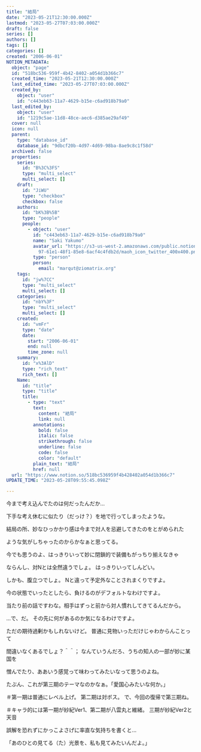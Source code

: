 ```yaml
---
title: "結局"
date: "2023-05-21T12:30:00.000Z"
lastmod: "2023-05-27T07:03:00.000Z"
draft: false
series: []
authors: []
tags: []
categories: []
created: "2006-06-01"
NOTION_METADATA:
  object: "page"
  id: "518bc536-959f-4b42-8402-a054d1b366c7"
  created_time: "2023-05-21T12:30:00.000Z"
  last_edited_time: "2023-05-27T07:03:00.000Z"
  created_by:
    object: "user"
    id: "c443eb63-11a7-4629-b15e-c6ad918b79a0"
  last_edited_by:
    object: "user"
    id: "1219c5ae-11d8-48ce-aec6-d385ae29af49"
  cover: null
  icon: null
  parent:
    type: "database_id"
    database_id: "9dbcf20b-4d97-4d69-98ba-8ae9c8c1f58d"
  archived: false
  properties:
    series:
      id: "B%3C%3FS"
      type: "multi_select"
      multi_select: []
    draft:
      id: "JiWU"
      type: "checkbox"
      checkbox: false
    authors:
      id: "bK%3B%5B"
      type: "people"
      people:
        - object: "user"
          id: "c443eb63-11a7-4629-b15e-c6ad918b79a0"
          name: "Saki Yakumo"
          avatar_url: "https://s3-us-west-2.amazonaws.com/public.notion-static.com/3ad1c4\
            97-61e1-48f1-85e8-6acf4c4fdb2d/maoh_icon_twitter_400x400.png"
          type: "person"
          person:
            email: "marqut@ziomatrix.org"
    tags:
      id: "jw%7CC"
      type: "multi_select"
      multi_select: []
    categories:
      id: "nbY%3F"
      type: "multi_select"
      multi_select: []
    created:
      id: "vmFr"
      type: "date"
      date:
        start: "2006-06-01"
        end: null
        time_zone: null
    summary:
      id: "x%3AlD"
      type: "rich_text"
      rich_text: []
    Name:
      id: "title"
      type: "title"
      title:
        - type: "text"
          text:
            content: "結局"
            link: null
          annotations:
            bold: false
            italic: false
            strikethrough: false
            underline: false
            code: false
            color: "default"
          plain_text: "結局"
          href: null
  url: "https://www.notion.so/518bc536959f4b428402a054d1b366c7"
UPDATE_TIME: "2023-05-28T09:55:45.098Z"

---
```

<link rel="stylesheet" href="https://cdn.jsdelivr.net/npm/katex@0.16.2/dist/katex.min.css" integrity="sha384-bYdxxUwYipFNohQlHt0bjN/LCpueqWz13HufFEV1SUatKs1cm4L6fFgCi1jT643X" crossorigin="anonymous">


今まで考え込んでたのは何だったんだか…


下手な考え休むに似たり（だっけ？）を地で行ってしまったような。


結局の所、妙なひっかかり感は今まで対人を忌避してきたのをとがめられた


ような気がしちゃったのからかなぁと思ってる。


今でも思うのよ、はっきりいって妙に閉鎖的で装備もがっちり揃えなきゃ


ならんし、対Nとは全然違うでしょ。 はっきりいってしんどい。


しかも、腹立つでしょ。 Nと違って予定外なことされまくりですよ。


今の状態でいったとしたら、負けるのがデフォルトなわけですよ。


当たり前の話ですわな。相手はずっと前から対人慣れしてきてるんだから。


…で、だ。 その先に何があるのか気になるわけですよ。


ただの期待過剰かもしれないけど。 普通に見物いっただけじゃわからんことって


間違いなくあるでしょ？＾＾； なんていうんだろ、うちの知人の一部が妙に某国を


憎んでたり、ああいう感覚って味わってみたいなって思うのよね。


たぶん、これが第三期のテーマなのかなぁ。「愛国心みたいな何か。」


＃第一期は普通にレベル上げ。 第二期は対ボス。 で、今回の復帰で第三期ね。


＃キャラ的には第一期が紗紀Ver1、第二期が八雲丸と維緒。 三期が紗紀Ver2と天音


誤解を恐れずにかっこよさげに率直な気持ちを書くと…


「あのひとの見てる（た）光景を、私も見てみたいんだよ。」

